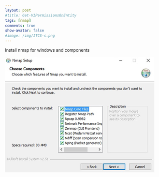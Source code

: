 ```yaml
---
layout: post
#title: Get-VIPermissionsOnEntity
tags: [nmap]
comments: true
show-avatar: false
#image: /img/ITCS-s.png
---
```


Install nmap for windows and components

![nmap](/img/nmap-1.jpg "nmap-install-componentes")

<!-- [nmap](https://github.com/mikiorla/mikiorla.github.io/blob/master/img/nmap-1.jpg) -->
<!-- ### Find 'my website' string in files -->


